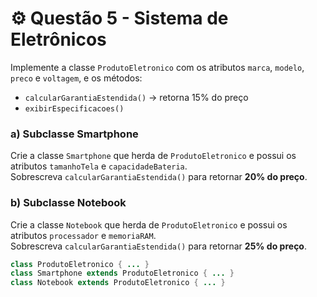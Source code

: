 # ⚙️ Questão 5 - Sistema de Eletrônicos

Implemente a classe `ProdutoEletronico` com os atributos `marca`, `modelo`, `preco` e `voltagem`, e os métodos:

- `calcularGarantiaEstendida()` → retorna 15% do preço  
- `exibirEspecificacoes()`

### a) Subclasse Smartphone
Crie a classe `Smartphone` que herda de `ProdutoEletronico` e possui os atributos `tamanhoTela` e `capacidadeBateria`.  
Sobrescreva `calcularGarantiaEstendida()` para retornar **20% do preço**.

### b) Subclasse Notebook
Crie a classe `Notebook` que herda de `ProdutoEletronico` e possui os atributos `processador` e `memoriaRAM`.  
Sobrescreva `calcularGarantiaEstendida()` para retornar **25% do preço**.

```java
class ProdutoEletronico { ... }
class Smartphone extends ProdutoEletronico { ... }
class Notebook extends ProdutoEletronico { ... }

